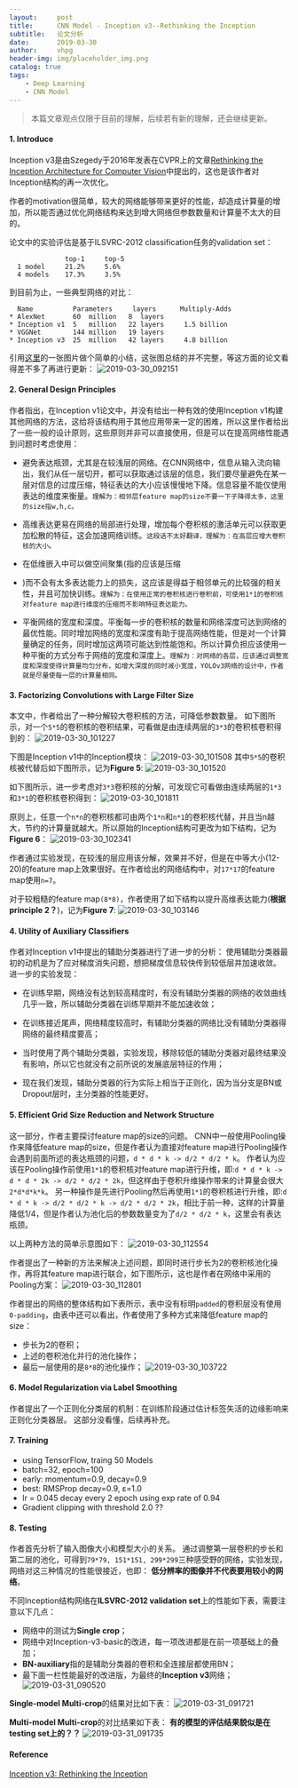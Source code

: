 ```yaml
---
layout:     post
title:      CNN Model - Inception v3--Rethinking the Inception
subtitle:   论文分析
date:       2019-03-30
author:     vhpg
header-img: img/placeholder_img.png
catalog: true
tags:
    - Deep Learning
    - CNN Model
---
```

> 本篇文章观点仅限于目前的理解，后续若有新的理解，还会继续更新。

#### 1. Introduce
  Inception v3是由Szegedy于2016年发表在CVPR上的文章[Rethinking the Inception Architecture for Computer Vision](https://www.cv-foundation.org/openaccess/content_cvpr_2016/papers/Szegedy_Rethinking_the_Inception_CVPR_2016_paper.pdf)中提出的，这也是该作者对Inception结构的再一次优化。

  作者的motivation很简单，较大的网络能够带来更好的性能，却造成计算量的增加，所以能否通过优化网络结构来达到增大网络但参数数量和计算量不太大的目的。

  论文中的实验评估是基于ILSVRC-2012 classification任务的validation set：
  ```
                top-1     top-5
    1 model     21.2%     5.6%
    4 models    17.3%     3.5%
  ```

  到目前为止，一些典型网络的对比：
  ```
    Name          Parameters     layers      Multiply-Adds
  * AlexNet       60  million   8  layers
  * Inception v1  5   million   22 layers     1.5 billion
  * VGGNet        144 million   19 layers
  * Inception v3  25  million   42 layers     4.8 billion
  ```
  引用[这里](https://blog.csdn.net/u010402786/article/details/52433324)的一张图片做个简单的小结，这张图总结的并不完整，等这方面的论文看得差不多了再进行更新：
  ![2019-03-30_092151](/assets/2019-03-30_092151.png)

#### 2. General Design Principles
  作者指出，在Inception v1论文中，并没有给出一种有效的使用Inception v1构建其他网络的方法，这给将该结构用于其他应用带来一定的困难，所以这里作者给出了一些一般的设计原则，这些原则并非可以直接使用，但是可以在提高网络性能遇到问题时考虑使用：
  * 避免表达瓶颈，尤其是在较浅层的网络。在CNN网络中，信息从输入流向输出，我们从任一层切开，都可以获取通过该层的信息，我们要尽量避免在某一层对信息的过度压缩，特征表达的大小应该慢慢地下降。信息容量不能仅使用表达的维度来衡量。`理解为：相邻层feature map的size不要一下子降得太多，这里的size指w,h,c。`

  * 高维表达更易在网络的局部进行处理，增加每个卷积核的激活单元可以获取更加松散的特征，这会加速网络训练。`这段话不太好翻译，理解为：在高层应增大卷积核的大小。`

  * 在低维嵌入中可以做空间聚集(指的应该是压缩
  * )而不会有太多表达能力上的损失，这应该是得益于相邻单元的比较强的相关性，并且可加快训练。`理解为：在使用正常的卷积核进行卷积前，可使用1*1的卷积核对feature map进行维度的压缩而不影响特征表达能力。`

  * 平衡网络的宽度和深度。平衡每一步的卷积核的数量和网络深度可达到网络的最优性能。同时增加网络的宽度和深度有助于提高网络性能，但是对一个计算量确定的任务，同时增加这两项可能达到性能饱和。所以计算负担应该使用一种平衡的方式分布于网络的宽度和深度上。`理解为：对网络的各层，应该通过调整宽度和深度使得计算量均匀分布，如增大深度的同时减小宽度，YOLOv3网络的设计中，作者就是尽量使每一层的计算量相同。`

#### 3. Factorizing Convolutions with Large Filter Size
  本文中，作者给出了一种分解较大卷积核的方法，可降低参数数量。
  如下图所示，对一个`5*5`的卷积核的卷积结果，可看做是由连续两层的`3*3`的卷积核卷积得到的：
  ![2019-03-30_101227](/assets/2019-03-30_101227.png)

  下图是Inception v1中的Inception模块：
  ![2019-03-30_101508](/assets/2019-03-30_101508.png)
  其中`5*5`的卷积核被代替后如下图所示，记为**Figure 5**:
  ![2019-03-30_101520](/assets/2019-03-30_101520.png)

  如下图所示，进一步考虑对`3*3`卷积核的分解，可发现它可看做由连续两层的`1*3`和`3*1`的卷积核卷积得到：
  ![2019-03-30_101811](/assets/2019-03-30_101811.png)

  原则上，任意一个`n*n`的卷积核都可由两个`1*n`和`n*1`的卷积核代替，并且当n越大，节约的计算量就越大。所以原始的Inception结构可更改为如下结构，记为**Figure 6**：
  ![2019-03-30_102341](/assets/2019-03-30_102341.png)

  作者通过实验发现，在较浅的层应用该分解，效果并不好，但是在中等大小(12-20)的feature map上效果很好。在作者给出的网络结构中，对`17*17`的feature map使用`n=7`。

  对于较粗糙的feature map`(8*8)`，作者使用了如下结构以提升高维表达能力(**根据principle 2？**)，记为**Figure 7**:
  ![2019-03-30_103146](/assets/2019-03-30_103146.png)

#### 4. Utility of Auxiliary Classifiers
  作者对Inception v1中提出的辅助分类器进行了进一步的分析：
  使用辅助分类器最初的动机是为了应对梯度消失问题，想把梯度信息较快传到较低层并加速收敛。
  进一步的实验发现：
  * 在训练早期，网络没有达到较高精度时，有没有辅助分类器的网络的收敛曲线几乎一致，所以辅助分类器在训练早期并不能加速收敛；

  * 在训练接近尾声，网络精度较高时，有辅助分类器的网络比没有辅助分类器得网络的最终精度要高；

  * 当时使用了两个辅助分类器，实验发现，移除较低的辅助分类器对最终结果没有影响，所以它也就没有之前所说的发展底层特征的作用；

  * 现在我们发现，辅助分类器的行为实际上相当于正则化，因为当分支是BN或Dropout层时，主分类器的性能更好。

#### 5. Efficient Grid Size Reduction and Network Structure
  这一部分，作者主要探讨feature map的size的问题。
  CNN中一般使用Pooling操作来降低feature map的size，但是作者认为直接对feature map进行Pooling操作会遇到前面所述的表达瓶颈的问题，`d * d * k -> d/2 * d/2 * k`。
  作者认为应该在Pooling操作前使用`1*1`的卷积核对feature map进行升维，即:`d * d * k -> d * d * 2k -> d/2 * d/2 * 2k`，但这样由于卷积升维操作带来的计算量会很大`2*d*d*k*k`。
  另一种操作是先进行Pooling然后再使用`1*1`的卷积核进行升维，即:`d * d * k -> d/2 * d/2 * k -> d/2 * d/2 * 2k`，相比于前一种，这样的计算量降低1/4，但是作者认为池化后的参数数量变为了`d/2 * d/2 * k`，这里会有表达瓶颈。

  以上两种方法的简单示意图如下：
  ![2019-03-30_112554](/assets/2019-03-30_112554.png)

  作者提出了一种新的方法来解决上述问题，即同时进行步长为2的卷积核池化操作，再将其feature map进行联合，如下图所示，这也是作者在网络中采用的Pooling方案：
  ![2019-03-30_112801](/assets/2019-03-30_112801.png)

  作者提出的网络的整体结构如下表所示，表中没有标明`padded`的卷积层没有使用`0-padding`，由表中还可以看出，作者使用了多种方式来降低feature map的size：
  * 步长为2的卷积；
  * 上述的卷积池化并行的池化操作；
  * 最后一层使用的是`8*8`的池化操作；
  ![2019-03-30_103722](/assets/2019-03-30_103722.png)

#### 6. Model Regularization via Label Smoothing
  作者提出了一个正则化分类层的机制：在训练阶段通过估计标签失活的边缘影响来正则化分类器层。
  这部分没看懂，后续再补充。

#### 7. Training
  * using TensorFlow, traing 50 Models
  * batch=32, epoch=100
  * early: momentum=0.9, decay=0.9
  * best: RMSProp  decay=0.9, ε=1.0
  * lr = 0.045  decay every 2 epoch using exp rate of 0.94
  * Gradient clipping with threshold 2.0 ??

#### 8. Testing
  作者首先分析了输入图像大小和模型大小的关系。
  通过调整第一层卷积的步长和第二层的池化，可得到`79*79, 151*151, 299*299`三种感受野的网络，实验发现，网络对这三种情况的性能很接近，也即：
  **低分辨率的图像并不代表要用较小的网络**。

  不同Inception结构网络在**ILSVRC-2012 validation set**上的性能如下表，需要注意以下几点：
  * 网络中的测试为**Single crop**；
  * 网络中对Inception-v3-basic的改进，每一项改进都是在前一项基础上的叠加；
  * **BN-auxiliary**指的是辅助分类器的卷积和全连接层都使用BN；
  * 最下面一栏性能最好的改进版，为最终的**Inception v3**网络；
  ![2019-03-31_090520](/assets/2019-03-31_090520_a3uqxoe64.png)

  **Single-model Multi-crop**的结果对比如下表：
  ![2019-03-31_091721](/assets/2019-03-31_091721.png)

  **Multi-model Multi-crop**的对比结果如下表：
  **有的模型的评估结果貌似是在testing set上的？？**
  ![2019-03-31_091735](/assets/2019-03-31_091735.png)

#### Reference
[Inception v3: Rethinking the Inception](https://www.cv-foundation.org/openaccess/content_cvpr_2016/papers/Szegedy_Rethinking_the_Inception_CVPR_2016_paper.pdf)
